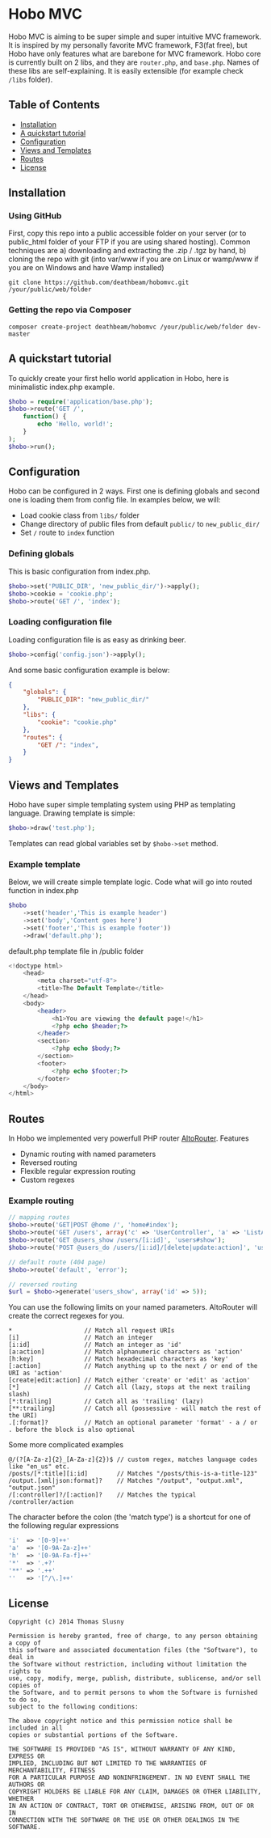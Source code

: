# Hobo MVC
Hobo MVC is aiming to be super simple and super intuitive MVC framework. It is inspired by my personally favorite MVC framework, F3(fat free), but
Hobo have only features what are barebone for MVC framework. Hobo core is currently built on 2 libs, and they are `router.php`,
and `base.php`. Names of these libs are self-explaining. It is easily extensible (for example check `/libs` folder).

## Table of Contents
* [Installation](#installation)
* [A quickstart tutorial](#a-quickstart-tutorial)
* [Configuration](#configuration)
* [Views and Templates](#views-and-templates)
* [Routes](#routes)
* [License](#license)

## Installation

### Using GitHub
First, copy this repo into a public accessible folder on your server (or to public_html folder of your FTP if you are using shared hosting).
Common techniques are a) downloading and extracting the .zip / .tgz by hand, b) cloning the repo with git (into var/www if you are on Linux or wamp/www if you are on Windows and have Wamp installed)
```
git clone https://github.com/deathbeam/hobomvc.git /your/public/web/folder
```

### Getting the repo via Composer
```
composer create-project deathbeam/hobomvc /your/public/web/folder dev-master
```

## A quickstart tutorial

To quickly create your first hello world application in Hobo, here is minimalistic index.php example.
```php
$hobo = require('application/base.php');
$hobo->route('GET /',
    function() {
        echo 'Hello, world!';
    }
);
$hobo->run();
```

## Configuration
Hobo can be configured in 2 ways. First one is defining globals and second one is loading them from config file.
In examples below, we will:
* Load cookie class from `libs/` folder
* Change directory of public files from default `public/` to `new_public_dir/`
* Set `/` route to `index` function

### Defining globals
This is basic configuration from index.php. 
```php
$hobo->set('PUBLIC_DIR', 'new_public_dir/')->apply();
$hobo->cookie = 'cookie.php';
$hobo->route('GET /', 'index');
```

### Loading configuration file
Loading configuration file is as easy as drinking beer.
```php
$hobo->config('config.json')->apply();
```
And some basic configuration example is below:
```JSON
{
	"globals": {
		"PUBLIC_DIR": "new_public_dir/"
	},
	"libs": {
		"cookie": "cookie.php"
	},
	"routes": {
		"GET /": "index",
	}
}
```

## Views and Templates
Hobo have super simple templating system using PHP as templating language.
Drawing template is simple:
```php
$hobo->draw('test.php');
```
Templates can read global variables set by `$hobo->set` method.

### Example template
Below, we will create simple template logic.
Code what will go into routed function in index.php
```php
$hobo
	->set('header','This is example header')
	->set('body','Content goes here')
	->set('footer','This is example footer'))
	->draw('default.php');
```
default.php template file in /public folder
```php
<!doctype html>
	<head>
		<meta charset="utf-8">
		<title>The Default Template</title>
	</head>
	<body>
		<header>
			<h1>You are viewing the default page!</h1>
			<?php echo $header;?>
		</header>
		<section>
			<?php echo $body;?>
		</section>
		<footer>
			<?php echo $footer;?>
		</footer>
	</body>
</html>
```
## Routes
In Hobo we implemented very powerfull PHP router [AltoRouter](https://github.com/dannyvankooten/AltoRouter). Features
* Dynamic routing with named parameters
* Reversed routing
* Flexible regular expression routing
* Custom regexes

### Example routing
```php
// mapping routes
$hobo->route('GET|POST @home /', 'home#index');
$hobo->route('GET /users', array('c' => 'UserController', 'a' => 'ListAction'));
$hobo->route('GET @users_show /users/[i:id]', 'users#show');
$hobo->route('POST @users_do /users/[i:id]/[delete|update:action]', 'usersController#doAction');

// default route (404 page)
$hobo->route('default', 'error');

// reversed routing
$url = $hobo->generate('users_show', array('id' => 5));
```
You can use the following limits on your named parameters. AltoRouter will create the correct regexes for you.
```
*                    // Match all request URIs
[i]                  // Match an integer
[i:id]               // Match an integer as 'id'
[a:action]           // Match alphanumeric characters as 'action'
[h:key]              // Match hexadecimal characters as 'key'
[:action]            // Match anything up to the next / or end of the URI as 'action'
[create|edit:action] // Match either 'create' or 'edit' as 'action'
[*]                  // Catch all (lazy, stops at the next trailing slash)
[*:trailing]         // Catch all as 'trailing' (lazy)
[**:trailing]        // Catch all (possessive - will match the rest of the URI)
.[:format]?          // Match an optional parameter 'format' - a / or . before the block is also optional
```
Some more complicated examples
```
@/(?[A-Za-z]{2}_[A-Za-z]{2})$ // custom regex, matches language codes like "en_us" etc.
/posts/[*:title][i:id]        // Matches "/posts/this-is-a-title-123"
/output.[xml|json:format]?    // Matches "/output", "output.xml", "output.json"
/[:controller]?/[:action]?    // Matches the typical /controller/action 
```
The character before the colon (the 'match type') is a shortcut for one of the following regular expressions
```php
'i'  => '[0-9]++'
'a'  => '[0-9A-Za-z]++'
'h'  => '[0-9A-Fa-f]++'
'*'  => '.+?'
'**' => '.++'
''   => '[^/\.]++'
```

## License
```
Copyright (c) 2014 Thomas Slusny

Permission is hereby granted, free of charge, to any person obtaining a copy of
this software and associated documentation files (the "Software"), to deal in
the Software without restriction, including without limitation the rights to
use, copy, modify, merge, publish, distribute, sublicense, and/or sell copies of
the Software, and to permit persons to whom the Software is furnished to do so,
subject to the following conditions:

The above copyright notice and this permission notice shall be included in all
copies or substantial portions of the Software.

THE SOFTWARE IS PROVIDED "AS IS", WITHOUT WARRANTY OF ANY KIND, EXPRESS OR
IMPLIED, INCLUDING BUT NOT LIMITED TO THE WARRANTIES OF MERCHANTABILITY, FITNESS
FOR A PARTICULAR PURPOSE AND NONINFRINGEMENT. IN NO EVENT SHALL THE AUTHORS OR
COPYRIGHT HOLDERS BE LIABLE FOR ANY CLAIM, DAMAGES OR OTHER LIABILITY, WHETHER
IN AN ACTION OF CONTRACT, TORT OR OTHERWISE, ARISING FROM, OUT OF OR IN
CONNECTION WITH THE SOFTWARE OR THE USE OR OTHER DEALINGS IN THE SOFTWARE.
```